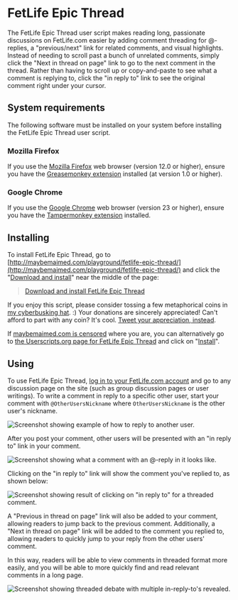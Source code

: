 # FetLife Epic Thread

The FetLife Epic Thread user script makes reading long, passionate discussions on FetLife.com easier by adding comment threading for @-replies, a "previous/next" link for related comments, and visual highlights. Instead of needing to scroll past a bunch of unrelated comments, simply click the "Next in thread on page" link to go to the next comment in the thread. Rather than having to scroll up or copy-and-paste to see what a comment is replying to, click the "in reply to" link to see the original comment right under your cursor.

## System requirements

The following software must be installed on your system before installing the FetLife Epic Thread user script.

### Mozilla Firefox

If you use the [Mozilla Firefox](http://getfirefox.com/) web browser (version 12.0 or higher), ensure you have the [Greasemonkey extension](https://addons.mozilla.org/en-US/firefox/addon/greasemonkey/) installed (at version 1.0 or higher).

### Google Chrome

If you use the [Google Chrome](https://chrome.google.com/) web browser (version 23 or higher), ensure you have the [Tampermonkey extension](https://chrome.google.com/webstore/detail/tampermonkey/dhdgffkkebhmkfjojejmpbldmpobfkfo) installed.

## Installing

To install FetLife Epic Thread, go to [http://maybemaimed.com/playground/fetlife-epic-thread/](http://maybemaimed.com/playground/fetlife-epic-thread/) and click the "[Download and install](https://userscripts.org/scripts/source/149430.user.js)" near the middle of the page:

> [Download and install FetLife Epic Thread](https://userscripts.org/scripts/source/149430.user.js)

If you enjoy this script, please consider tossing a few metaphorical coins in [my cyberbusking hat](http://maybemaimed.com/cyberbusking/). :) Your donations are sincerely appreciated! Can't afford to part with any coin? It's cool. [Tweet your appreciation, instead](https://twitter.com/intent/tweet?text=Whoa%2C%20reading%20comments/following%20long%20discussions%20on%20@FetLife%20is%20SOOO%20much%20easier%20with%20%23FetLife%20Epic%20Thread%3A%20http%3A//maybemaimed.com/playground/fetlife-epic-thread/%20It%27s%20free%21).

If [maybemaimed.com is censored](http://maybemaimed.com/where-im-censored/) where you are, you can alternatively go to [the Userscripts.org page for FetLife Epic Thread](https://userscripts.org/scripts/show/149430) and click on "[Install](http://userscripts.org/scripts/source/149430.user.js)".

## Using

To use FetLife Epic Thread, [log in to your FetLife.com account](https://fetlife.com/login) and go to any discussion page on the site (such as group discussion pages or user writings). To write a comment in reply to a specific other user, start your comment with `@OtherUsersNickname` where `OtherUsersNickname` is the other user's nickname.

![Screenshot showing example of how to reply to another user.](http://i.imgur.com/KJKmP.png)

After you post your comment, other users will be presented with an "in reply to" link in your comment.

![Screenshot showing what a comment with an @-reply in it looks like.](http://i.imgur.com/U2Qiq.png)

Clicking on the "in reply to" link will show the comment you've replied to, as shown below:

![Screenshot showing result of clicking on "in reply to" for a threaded comment.](http://i.imgur.com/P7ExY.png)

A "Previous in thread on page" link will also be added to your comment, allowing readers to jump back to the previous comment. Additionally, a "Next in thread on page" link will be added to the comment you replied to, allowing readers to quickly jump to your reply from the other users' comment.

In this way, readers will be able to view comments in threaded format more easily, and you will be able to more quickly find and read relevant comments in a long page.

![Screenshot showing threaded debate with multiple in-reply-to's revealed.](http://i.imgur.com/mmamP.png)
